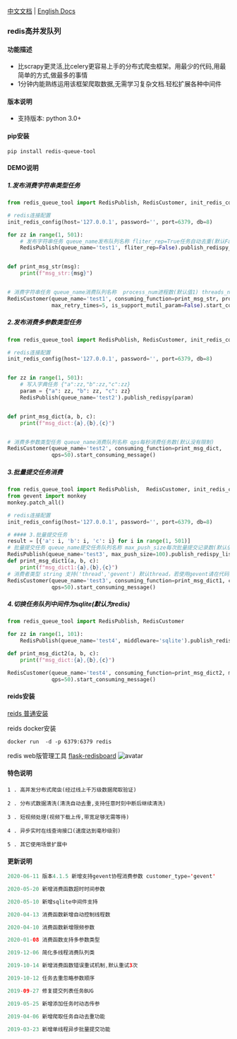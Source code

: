 [中文文档](https://github.com/abo123456789/RedisQueue/blob/master/README.md)  | [English Docs](https://github.com/abo123456789/RedisQueue/blob/master/README_EN.md)  
### redis高并发队列  
#### 功能描述
* 比scrapy更灵活,比celery更容易上手的分布式爬虫框架。用最少的代码,用最简单的方式,做最多的事情
* 1分钟内能熟练运用该框架爬取数据,无需学习复杂文档.轻松扩展各种中间件

#### 版本说明
* 支持版本: python 3.0+

#### pip安装
```shell
pip install redis-queue-tool
```

#### DEMO说明

##### 1.发布消费字符串类型任务
```python
from redis_queue_tool import RedisPublish, RedisCustomer, init_redis_config

# redis连接配置
init_redis_config(host='127.0.0.1', password='', port=6379, db=8)

for zz in range(1, 501):
    # 发布字符串任务 queue_name发布队列名称 fliter_rep=True任务自动去重(默认False)
    RedisPublish(queue_name='test1', fliter_rep=False).publish_redispy_str(zz)


def print_msg_str(msg):
    print(f"msg_str:{msg}")


# 消费字符串任务 queue_name消费队列名称  process_num进程数(默认值1) threads_num线程数(默认值50) max_retry_times错误最大自动重试次数(默认值3)
RedisCustomer(queue_name='test1', consuming_function=print_msg_str, process_num=2, threads_num=100,
              max_retry_times=5, is_support_mutil_param=False).start_consuming_message()
```

##### 2.发布消费多参数类型任务
```python
from redis_queue_tool import RedisPublish, RedisCustomer, init_redis_config

# redis连接配置
init_redis_config(host='127.0.0.1', password='', port=6379, db=8)


for zz in range(1, 501):
    # 写入字典任务 {"a":zz,"b":zz,"c":zz}
    param = {"a": zz, "b": zz, "c": zz}
    RedisPublish(queue_name='test2').publish_redispy(param)


def print_msg_dict(a, b, c):
    print(f"msg_dict:{a},{b},{c}")


# 消费多参数类型任务 queue_name消费队列名称 qps每秒消费任务数(默认没有限制)
RedisCustomer(queue_name='test2', consuming_function=print_msg_dict,
              qps=50).start_consuming_message()
```

##### 3.批量提交任务消费

```python
from redis_queue_tool import RedisPublish,  RedisCustomer, init_redis_config
from gevent import monkey 
monkey.patch_all()

# redis连接配置
init_redis_config(host='127.0.0.1', password='', port=6379, db=8)

# #### 3.批量提交任务
result = [{'a': i, 'b': i, 'c': i} for i in range(1, 501)]
# 批量提交任务 queue_name提交任务队列名称 max_push_size每次批量提交记录数(默认值50)
RedisPublish(queue_name='test3', max_push_size=100).publish_redispy_list(result)
def print_msg_dict1(a, b, c):
    print(f"msg_dict1:{a},{b},{c}")
# 消费者类型 string 支持('thread','gevent') 默认thread，若使用gevent请在代码开头加入：from gevent import monkey monkey.patch_all()
RedisCustomer(queue_name='test3', consuming_function=print_msg_dict1, customer_type='gevent',
              qps=50).start_consuming_message()
```

##### 4.切换任务队列中间件为sqlite(默认为redis)

```python
from redis_queue_tool import RedisPublish, RedisCustomer

for zz in range(1, 101):
    RedisPublish(queue_name='test4', middleware='sqlite').publish_redispy(a=zz, b=zz, c=zz)

def print_msg_dict2(a, b, c):
    print(f"msg_dict:{a},{b},{c}")

RedisCustomer(queue_name='test4', consuming_function=print_msg_dict2, middleware='sqlite',
              qps=50).start_consuming_message()

```


#### reids安装
[reids 普通安装](https://www.runoob.com/redis/redis-install.html)

reids docker安装
```shell
docker run  -d -p 6379:6379 redis
```

redis web版管理工具 [flask-redisboard](https://github.com/hjlarry/flask-redisboard)
![avatar](https://s1.ax1x.com/2020/07/07/UAIHFe.jpg)


#### 特色说明

```shell
1 . 高并发分布式爬虫(经过线上千万级数据爬取验证)

2 . 分布式数据清洗(清洗自动去重,支持任意时刻中断后继续清洗)

3 . 短视频处理(视频下载上传,带宽足够无需等待)

4 . 异步实时在线查询接口(速度达到毫秒级别)

5 . 其它使用场景扩展中

```

#### 更新说明


```java
2020-06-11 版本4.1.5 新增支持gevent协程消费参数 customer_type='gevent'

2020-05-20 新增消费函数超时时间参数

2020-05-10 新增sqlite中间件支持

2020-04-13 消费函数新增自动控制线程数

2020-04-10 消费函数新增限频参数

2020-01-08 消费函数支持多参数类型

2019-12-06 简化多线程消费队列类

2019-10-14 新增消费函数错误重试机制,默认重试3次

2019-10-12 任务去重忽略参数顺序

2019-09-27 修复提交列表任务BUG

2019-05-25 新增添加任务时动态传参

2019-04-06 新增爬取任务自动去重功能

2019-03-23 新增单线程异步批量提交功能
```
